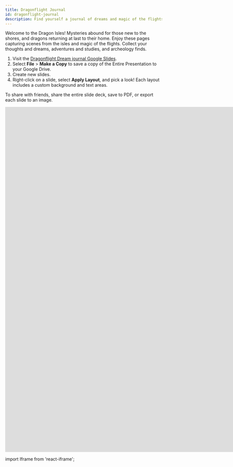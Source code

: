 ```yaml
---
title: Dragonflight Journal
id: dragonflight-journal
description: Find yourself a journal of dreams and magic of the flights. Google Slides journal series.
---
```


Welcome to the Dragon Isles! Mysteries abound for those new to the shores, and dragons returning at last to their home. Enjoy these pages capturing scenes from the isles and magic of the flights. Collect your thoughts and dreams, adventures and studies, and archeology finds.

1. Visit the [Dragonflight Dream journal Google Slides](https://docs.google.com/presentation/d/1mxCIvF-kOR__PeuS2KZanU1zsQZ23vi4CEFb3ZwVHrs).
2. Select **File** > **Make a Copy** to save a copy of the Entire Presentation to your Google Drive.
3. Create new slides.
4. Right-click on a slide, select **Apply Layout**, and pick a look! Each layout includes a custom background and text areas.

To share with friends, share the entire slide deck, save to PDF, or export each slide to an image.

<div className='responsive-google-slides'>

<iframe src="https://docs.google.com/presentation/d/e/2PACX-1vSWuHpLMZqPYuuxXs0Wfj4AWlqp49WencXCtFp3d9j9iL2a0cGsRQIJ9fWj6ImXiMKhPBCh-YkOp09l/embed?start=false&loop=false&delayms=3000" frameborder="0" width="1920" height="1109" allowFullScreen="true" mozallowFullScreen="true" webkitallowFullScreen="true"></iframe>

</div>

import Iframe from 'react-iframe';